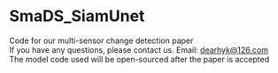 # SmaDS_SiamUnet
Code for our multi-sensor change detection paper\
If you have any questions, please contact us. Email: dearhyk@126.com\
The model code used will be open-sourced after the paper is accepted
